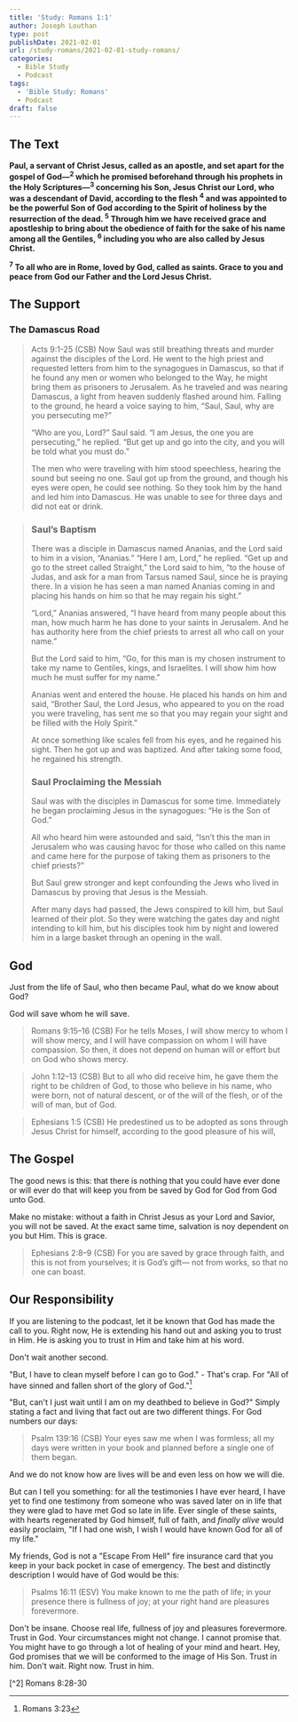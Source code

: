 ```yaml
---
title: 'Study: Romans 1:1'
author: Joseph Louthan
type: post
publishDate: 2021-02-01
url: /study-romans/2021-02-01-study-romans/
categories:
  - Bible Study
  - Podcast
tags:
  - 'Bible Study: Romans'
  - Podcast
draft: false
---
```

## The Text

**Paul, a servant of Christ Jesus, called as an apostle, and set apart for the gospel of God—<sup>2</sup> which he promised beforehand  through his prophets in the Holy Scriptures—<sup>3</sup> concerning his Son, Jesus Christ our Lord, who was a descendant of David, according to the flesh <sup>4</sup> and was appointed to be the powerful Son of God according to the Spirit of holiness by the resurrection of the dead. <sup>5</sup> Through him we have received grace and apostleship to bring about the obedience of faith for the sake of his name among all the Gentiles, <sup>6</sup> including you who are also called by Jesus Christ.**

**<sup>7</sup> To all who are in Rome, loved by God, called as saints. Grace to you and peace from God our Father and the Lord Jesus Christ.**

## The Support

### The Damascus Road

> Acts 9:1-25 (CSB) Now Saul was still breathing threats and murder against the disciples of the Lord. He went to the high priest and requested letters from him to the synagogues in Damascus, so that if he found any men or women who belonged to the Way, he might bring them as prisoners to Jerusalem. As he traveled and was nearing Damascus, a light from heaven suddenly flashed around him. Falling to the ground, he heard a voice saying to him, “Saul, Saul, why are you persecuting me?”
>
> “Who are you, Lord?” Saul said.
> “I am Jesus, the one you are persecuting,” he replied. “But get up and go into the city, and you will be told what you must do.”
>
> The men who were traveling with him stood speechless, hearing the sound but seeing no one. Saul got up from the ground, and though his eyes were open, he could see nothing. So they took him by the hand and led him into Damascus. He was unable to see for three days and did not eat or drink.

> ### Saul’s Baptism
>
> There was a disciple in Damascus named Ananias, and the Lord said to him in a vision, “Ananias.”
> “Here I am, Lord,” he replied.
> “Get up and go to the street called Straight,” the Lord said to him, “to the house of Judas, and ask for a man from Tarsus named Saul, since he is praying there. In a vision he has seen a man named Ananias coming in and placing his hands on him so that he may regain his sight.”
>
> “Lord,” Ananias answered, “I have heard from many people about this man, how much harm he has done to your saints in Jerusalem. And he has authority here from the chief priests to arrest all who call on your name.”
>
> But the Lord said to him, “Go, for this man is my chosen instrument to take my name to Gentiles, kings, and Israelites. I will show him how much he must suffer for my name.”
>
> Ananias went and entered the house. He placed his hands on him and said, “Brother Saul, the Lord Jesus, who appeared to you on the road you were traveling, has sent me so that you may regain your sight and be filled with the Holy Spirit.”
>
> At once something like scales fell from his eyes, and he regained his sight. Then he got up and was baptized. And after taking some food, he regained his strength.
>
> ### Saul Proclaiming the Messiah
>
> Saul was with the disciples in Damascus for some time. Immediately he began proclaiming Jesus in the synagogues: “He is the Son of God.”
>
> All who heard him were astounded and said, “Isn’t this the man in Jerusalem who was causing havoc for those who called on this name and came here for the purpose of taking them as prisoners to the chief priests?”
>
> But Saul grew stronger and kept confounding the Jews who lived in Damascus by proving that Jesus is the Messiah.
>
> After many days had passed, the Jews conspired to kill him, but Saul learned of their plot. So they were watching the gates day and night intending to kill him, but his disciples took him by night and lowered him in a large basket through an opening in the wall.

## God

Just from the life of Saul, who then became Paul, what do we know about God?

God will save whom he will save.

> Romans 9:15–16 (CSB) For he tells Moses, I will show mercy to whom I will show mercy, and I will have compassion on whom I will have compassion.  So then, it does not depend on human will or effort but on God who shows mercy.

> John 1:12–13 (CSB) But to all who did receive him, he gave them the right to be children of God, to those who believe in his name,  who were born, not of natural descent, or of the will of the flesh, or of the will of man, but of God.

> Ephesians 1:5 (CSB) He predestined us to be adopted as sons through Jesus Christ for himself, according to the good pleasure of his will,

## The Gospel

The good news is this: that there is nothing that you could have ever done or will ever do that will keep you from be saved by God for God from God unto God.

Make no mistake: without a faith in Christ Jesus as your Lord and Savior, you will not be saved. At the exact same time, salvation is noy dependent on you but Him. This is grace.

> Ephesians 2:8–9 (CSB) For you are saved by grace through faith, and this is not from yourselves; it is God’s gift— not from works, so that no one can boast.

## Our Responsibility

If you are listening to the podcast, let it be known that God has made the call to you. Right now, He is extending his hand out and asking you to trust in Him. He is asking you to trust in Him and take him at his word.

Don't wait another second.

"But, I have to clean myself before I can go to God." - That's crap. For "All of have sinned and fallen short of the glory of God."[^1]

[^1]: Romans 3:23

"But, can't I just wait until I am on my deathbed to believe in God?" Simply stating a fact and living that fact out are two different things. For God numbers our days:

> Psalm 139:16 (CSB) Your eyes saw me when I was formless; all my days were written in your book and planned before a single one of them began.

And we do not know how are lives will be and even less on how we will die.

But can I tell you something: for all the testimonies I have ever heard, I have yet to find one testimony from someone who was saved later on in life that they were glad to have met God so late in life. Ever single of these saints, with hearts regenerated by God himself, full of faith, and *finally alive* would easily proclaim, "If I had one wish, I wish I would have known God for all of my life."

My friends, God is not a "Escape From Hell" fire insurance card that you keep in your back pocket in case of emergency. The best and distinctly description I would have of God would be this:

> Psalms 16:11 (ESV)
> You make known to me the path of life;
> in your presence there is fullness of joy;
> at your right hand are pleasures forevermore.

Don't be insane. Choose real life, fullness of joy and pleasures forevermore. Trust in God. Your circumstances might not change. I cannot promise that. You might have to go through a lot of healing of your mind and heart. Hey, God promises that we will be conformed to the image of His Son. Trust in him. Don't wait. Right now. Trust in him.

[^2] Romans 8:28-30
